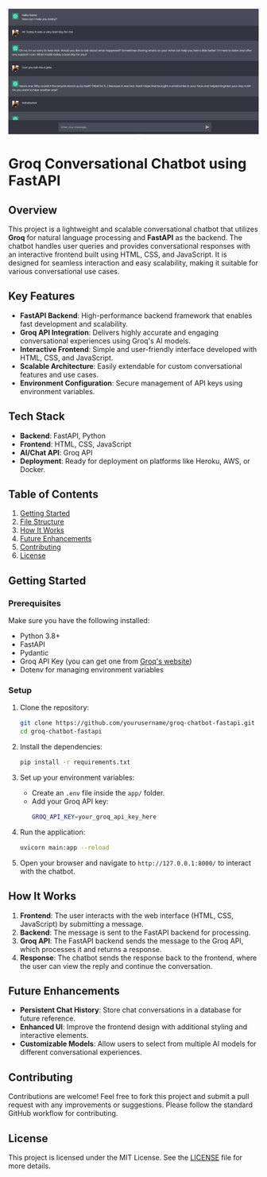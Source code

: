 ![Wireframe](frontend/img/wirefram.png)

# Groq Conversational Chatbot using FastAPI

## Overview
This project is a lightweight and scalable conversational chatbot that utilizes **Groq** for natural language processing and **FastAPI** as the backend. The chatbot handles user queries and provides conversational responses with an interactive frontend built using HTML, CSS, and JavaScript. It is designed for seamless interaction and easy scalability, making it suitable for various conversational use cases.

## Key Features
- **FastAPI Backend**: High-performance backend framework that enables fast development and scalability.
- **Groq API Integration**: Delivers highly accurate and engaging conversational experiences using Groq's AI models.
- **Interactive Frontend**: Simple and user-friendly interface developed with HTML, CSS, and JavaScript.
- **Scalable Architecture**: Easily extendable for custom conversational features and use cases.
- **Environment Configuration**: Secure management of API keys using environment variables.

## Tech Stack
- **Backend**: FastAPI, Python
- **Frontend**: HTML, CSS, JavaScript
- **AI/Chat API**: Groq API
- **Deployment**: Ready for deployment on platforms like Heroku, AWS, or Docker.

## Table of Contents
1. [Getting Started](#getting-started)
2. [File Structure](#file-structure)
3. [How It Works](#how-it-works)
4. [Future Enhancements](#future-enhancements)
5. [Contributing](#contributing)
6. [License](#license)

## Getting Started

### Prerequisites
Make sure you have the following installed:
- Python 3.8+
- FastAPI
- Pydantic
- Groq API Key (you can get one from [Groq's website](https://groq.com))
- Dotenv for managing environment variables

### Setup

1. Clone the repository:
    ```bash
    git clone https://github.com/yourusername/groq-chatbot-fastapi.git
    cd groq-chatbot-fastapi
    ```

2. Install the dependencies:
    ```bash
    pip install -r requirements.txt
    ```

3. Set up your environment variables:
   - Create an `.env` file inside the `app/` folder.
   - Add your Groq API key:
     ```bash
     GROQ_API_KEY=your_groq_api_key_here
     ```

4. Run the application:
    ```bash
    uvicorn main:app --reload
    ```

5. Open your browser and navigate to `http://127.0.0.1:8000/` to interact with the chatbot.

## How It Works
1. **Frontend**: The user interacts with the web interface (HTML, CSS, JavaScript) by submitting a message.
2. **Backend**: The message is sent to the FastAPI backend for processing.
3. **Groq API**: The FastAPI backend sends the message to the Groq API, which processes it and returns a response.
4. **Response**: The chatbot sends the response back to the frontend, where the user can view the reply and continue the conversation.

## Future Enhancements
- **Persistent Chat History**: Store chat conversations in a database for future reference.
- **Enhanced UI**: Improve the frontend design with additional styling and interactive elements.
- **Customizable Models**: Allow users to select from multiple AI models for different conversational experiences.

## Contributing
Contributions are welcome! Feel free to fork this project and submit a pull request with any improvements or suggestions. Please follow the standard GitHub workflow for contributing.

## License
This project is licensed under the MIT License. See the [LICENSE](LICENSE) file for more details.
